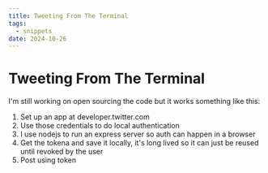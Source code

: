 ```yaml
---
title: Tweeting From The Terminal
tags:
  - snippets
date: 2024-10-26
---
```

# Tweeting From The Terminal

I'm still working on open sourcing the code but it works something like this:
1. Set up an app at developer.twitter.com
2. Use those credentials to do local authentication 
3. I use nodejs to run an express server so auth can happen in a browser 
4. Get the tokena and save it locally, it's long lived so it can just be reused until revoked by the user 
5. Post using token 


